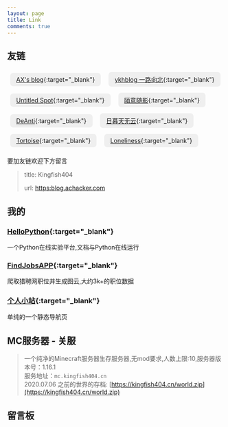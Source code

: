 ```yaml
---
layout: page
title: Link
comments: true
---
```


## 友链


<style>
ul {
    padding: 0;
}
li {
    display: inline-block;
    margin: 0.5em !important;
    padding: 0.5em 1em;
    background-color: rgba(128, 128, 128, 0.11);
    border-radius: 0.5em;
}
</style>

* [AX's blog](https://xgpax.top){:target="_blank"}
* [ykhblog 一路向北](https://khany.top){:target="_blank"}
* [Untitled Spot](https://untitled.pw/){:target="_blank"}
* [陌意随影](http://moyisuiying.com/){:target="_blank"}
* [DeAnti](http://deanti.wang/){:target="_blank"}
* [日暮天无云](https://shandianchengzi.gitee.io/){:target="_blank"}
* [Tortoise](http://blog.wutortoise.cn/){:target="_blank"}
* [Loneliness](https://www.dingshiyi.top){:target="_blank"}


要加友链欢迎下方留言

> title: Kingfish404
> 
> url: <a href="https:blog.achacker.com" target="_blank">https:blog.achacker.com</a>

## 我的

### [HelloPython](https://study.kingfish404.cn){:target="_blank"}
一个Python在线实验平台,文档与Python在线运行

### [FindJobsAPP](https://blog.achacker.com/find-jobs-app/){:target="_blank"}
爬取猎聘网职位并生成图云,大约3k+的职位数据

### [个人小站](https://kingfish404.cn){:target="_blank"}
单纯的一个静态导航页

## MC服务器 - 关服

>一个纯净的Minecraft服务器生存服务器,无mod要求,人数上限:10,服务器版本号：1.16.1  
>服务地址：`mc.kingfish404.cn`  
>2020.07.06 之前的世界的存档: [https://kingfish404.cn/world.zip](https://kingfish404.cn/world.zip)

## 留言板
